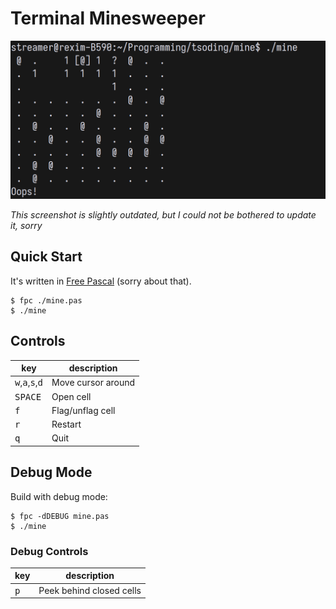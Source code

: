 # Terminal Minesweeper

![thumbnail](./thumbnail.png)

*This screenshot is slightly outdated, but I could not be bothered to update it, sorry*

## Quick Start

It's written in [Free Pascal](https://www.freepascal.org/download.html) (sorry about that).

```console
$ fpc ./mine.pas
$ ./mine
```

## Controls

| key                                                 | description        |
|-----------------------------------------------------|--------------------|
| <kbd>w</kbd>,<kbd>a</kbd>,<kbd>s</kbd>,<kbd>d</kbd> | Move cursor around |
| <kbd>SPACE</kbd>                                    | Open cell          |
| <kbd>f</kbd>                                        | Flag/unflag cell   |
| <kbd>r</kbd>                                        | Restart            |
| <kbd>q</kbd>                                        | Quit               |

## Debug Mode

Build with debug mode:

```console
$ fpc -dDEBUG mine.pas
$ ./mine
```

### Debug Controls

| key | description |
|---|---|
| <kbd>p</kbd> | Peek behind closed cells |
